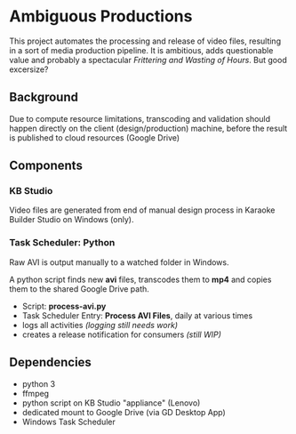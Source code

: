 # Ambiguous Productions
This project automates the processing and release of video files, resulting in a sort of media production pipeline. It is ambitious, adds questionable value and probably a spectacular _Frittering and Wasting of Hours_. But good excersize? 

## Background
Due to compute resource limitations, transcoding and validation should happen directly on the client (design/production) machine, before the result is published to cloud resources (Google Drive) 

## Components

### KB Studio
Video files are generated from end of manual design process in Karaoke Builder Studio  on Windows (only).

### Task Scheduler: Python 
Raw AVI is output manually to a watched folder in Windows. 

A python script finds new **avi** files, transcodes them to **mp4** and copies them to the shared Google Drive path.
* Script: **process-avi.py**
* Task Scheduler Entry: **Process AVI Files**, daily at various times
* logs all activities _(logging still needs work)_
* creates a release notification for consumers _(still WIP)_

## Dependencies
* python 3
* ffmpeg
* python script on KB Studio "appliance" (Lenovo)
* dedicated mount to Google Drive (via GD Desktop App)
* Windows Task Scheduler
